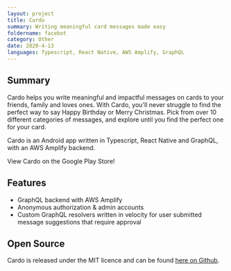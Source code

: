 ```yaml
---
layout: project
title: Cardo
summary: Writing meaningful card messages made easy
foldername: facebot
category: Other
date: 2020-4-13
languages: Typescript, React Native, AWS Amplify, GraphQL
---
```


## Summary

Cardo helps you write meaningful and impactful messages on cards to your friends, family and loves ones. With Cardo, you'll never struggle to find the perfect way to say Happy Birthday or Merry Christmas. Pick from over 10 different categories of messages, and explore until you find the perfect one for your card.

Cardo is an Android app written in Typescript, React Native and GraphQL, with an AWS Amplify backend.

View Cardo on the Google Play Store!

## Features

- GraphQL backend with AWS Amplify
- Anonymous authorization & admin accounts
- Custom GraphQL resolvers written in velocity for user submitted message suggestions that require approval

## Open Source

Cardo is released under the MIT licence and can be found [here on Github](https://github.com/Weetbix/cardo).
